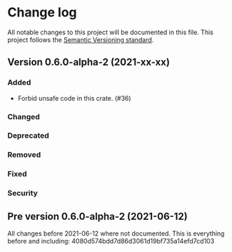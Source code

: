 # Change log
All notable changes to this project will be documented in this file.
This project follows the [Semantic Versioning standard](https://semver.org/).

## Version 0.6.0-alpha-2 (2021-xx-xx)

### Added
- Forbid unsafe code in this crate. (#36)

### Changed

### Deprecated

### Removed

### Fixed

### Security

## Pre version 0.6.0-alpha-2 (2021-06-12)
All changes before 2021-06-12 where not documented.
This is everything before and including: 4080d574bdd7d86d3061d19bf735a14efd7cd103
